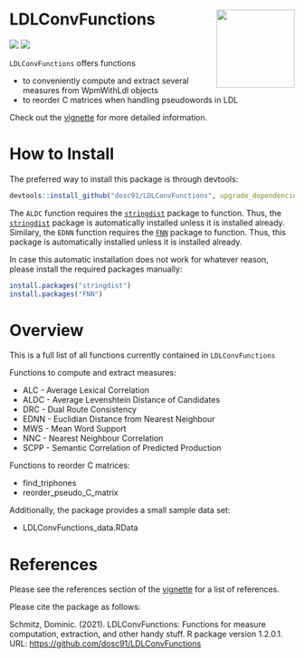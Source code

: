 # LDLConvFunctions <img src='https://dominicschmitz.com/packages/LDLConvFunctions_logo.png' align="right" height="138" />

<!-- badges: start -->
![](https://img.shields.io/badge/version-1.2.0.1-FFA70B.svg)
![](https://img.shields.io/github/last-commit/dosc91/LDLConvFunctions)
<!-- badges: end -->

`LDLConvFunctions` offers functions

- to conveniently compute and extract several measures from WpmWithLdl objects
- to reorder C matrices when handling pseudowords in LDL

Check out the [vignette](http://htmlpreview.github.io/?https://github.com/dosc91/LDLConvFunctions/blob/main/vignettes/introduction.html) for more detailed information.

# How to Install

The preferred way to install this package is through devtools:

```r
devtools::install_github("dosc91/LDLConvFunctions", upgrade_dependencies = FALSE)
```

The `ALDC` function requires the [`stringdist`](https://cran.r-project.org/web/packages/stringdist/index.html) package to function. Thus, the [`stringdist`](https://cran.r-project.org/web/packages/stringdist/index.html) package is automatically installed unless it is installed already. </br>
Similary, the `EDNN` function requires the [`FNN`](https://cran.r-project.org/web/packages/FNN/index.html) package to function. Thus, this package is automatically installed unless it is installed already. 

In case this automatic installation does not work for whatever reason, please install the required packages manually:

```r
install.packages("stringdist")
install.packages("FNN")
```

# Overview

This is a full list of all functions currently contained in `LDLConvFunctions`

Functions to compute and extract measures:

- ALC - Average Lexical Correlation
- ALDC - Average Levenshtein Distance of Candidates
- DRC - Dual Route Consistency
- EDNN - Euclidian Distance from Nearest Neighbour
- MWS - Mean Word Support
- NNC - Nearest Neighbour Correlation
- SCPP - Semantic Correlation of Predicted Production

Functions to reorder C matrices:

- find_triphones
- reorder_pseudo_C_matrix

Additionally, the package provides a small sample data set:

- LDLConvFunctions_data.RData

# References

Please see the references section of the [vignette](http://htmlpreview.github.io/?https://github.com/dosc91/LDLConvFunctions/blob/main/vignettes/introduction.html#references) for a list of references.

Please cite the package as follows:

Schmitz, Dominic. (2021). LDLConvFunctions: Functions for measure computation, extraction, and other handy stuff. R package version 1.2.0.1. URL: https://github.com/dosc91/LDLConvFunctions
